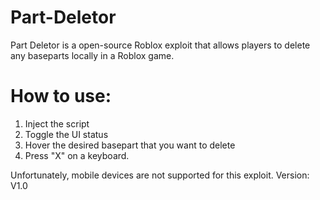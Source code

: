 # Part-Deletor
Part Deletor is a open-source Roblox exploit that allows players to delete any baseparts locally in a Roblox game.

# How to use:
1) Inject the script
2) Toggle the UI status
3) Hover the desired basepart that you want to delete
4) Press "X" on a keyboard.

Unfortunately, mobile devices are not supported for this exploit.
Version: V1.0
